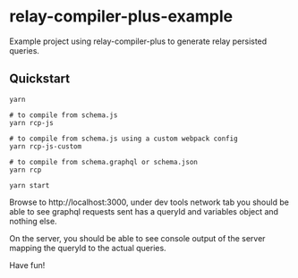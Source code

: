# relay-compiler-plus-example
Example project using relay-compiler-plus to generate relay persisted queries.

## Quickstart

```
yarn

# to compile from schema.js
yarn rcp-js

# to compile from schema.js using a custom webpack config
yarn rcp-js-custom

# to compile from schema.graphql or schema.json
yarn rcp

yarn start
```

Browse to http://localhost:3000, under dev tools network tab you should be able
to see graphql requests sent has a queryId and variables object and nothing
else.

On the server, you should be able to see console output of the server
mapping the queryId to the actual queries.

Have fun!